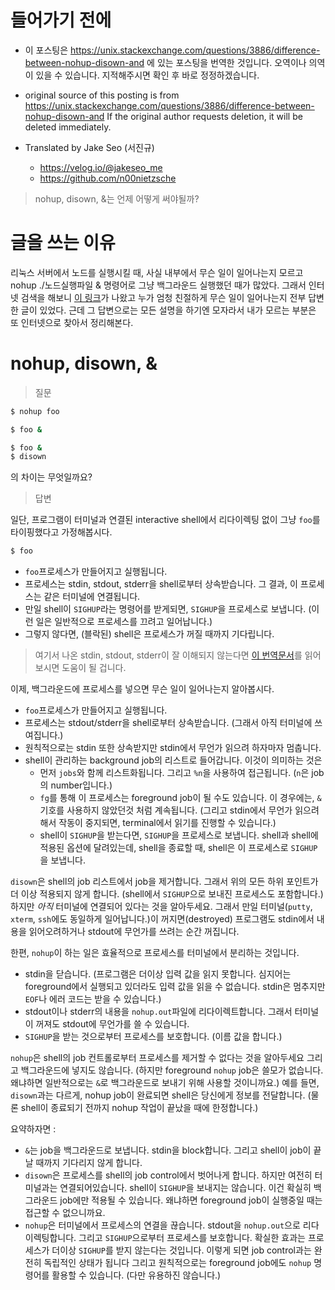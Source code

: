
# 들어가기 전에

- 이 포스팅은 https://unix.stackexchange.com/questions/3886/difference-between-nohup-disown-and 에 있는 포스팅을 번역한 것입니다. 오역이나 의역이 있을 수 있습니다. 지적해주시면 확인 후 바로 정정하겠습니다.

- original source of this posting is from https://unix.stackexchange.com/questions/3886/difference-between-nohup-disown-and If the original author requests deletion, it will be deleted immediately.

- Translated by Jake Seo (서진규)

	- https://velog.io/@jakeseo_me
	- https://github.com/n00nietzsche
    
> nohup, disown, &는 언제 어떻게 써야될까?

# 글을 쓰는 이유

리눅스 서버에서 노드를 실행시킬 때, 사실 내부에서 무슨 일이 일어나는지 모르고 nohup ./노드실행파일 & 명령어로 그냥 백그라운드 실행했던 때가 많았다. 그래서 인터넷 검색을 해보니 [이 링크](https://unix.stackexchange.com/questions/3886/difference-between-nohup-disown-and)가 나왔고 누가 엄청 친절하게 무슨 일이 일어나는지 전부 답변한 글이 있었다. 근데 그 답변으로는 모든 설명을 하기엔 모자라서 내가 모르는 부분은 또 인터넷으로 찾아서 정리해본다.

# nohup, disown, &

> 질문
 
```bash
$ nohup foo
```

```bash
$ foo &
```

```bash
$ foo &
$ disown
```

의 차이는 무엇일까요?

> 답변 

일단, 프로그램이 터미널과 연결된 interactive shell에서 리다이렉팅 없이 그냥 `foo`를 타이핑했다고 가정해봅시다.

```bash
$ foo
```

- `foo`프로세스가 만들어지고 실행됩니다. 
- 프로세스는 stdin, stdout, stderr을 shell로부터 상속받습니다. 그 결과, 이 프로세스는 같은 터미널에 연결됩니다.
- 만일 shell이 `SIGHUP`라는 명령어를 받게되면, `SIGHUP`을 프로세스로 보냅니다. (이런 일은 일반적으로 프로세스를 끄려고 일어납니다.)
- 그렇지 않다면, (블락된) shell은 프로세스가 꺼질 때까지 기다립니다.

> 여기서 나온 stdin, stdout, stderr이 잘 이해되지 않는다면 [이 번역문서](https://velog.io/@jakeseo_me/%EC%9C%A0%EB%8B%89%EC%8A%A4%EC%9D%98-stdin-stdout-stderr-%EA%B7%B8%EB%A6%AC%EA%B3%A0-pipes%EC%97%90-%EB%8C%80%ED%95%B4-%EC%95%8C%EC%95%84%EB%B3%B4%EC%9E%90)를 읽어보시면 도움이 될 겁니다.

이제, 백그라운드에 프로세스를 넣으면 무슨 일이 일어나는지 알아봅시다. 

- `foo`프로세스가 만들어지고 실행됩니다.
- 프로세스는 stdout/stderr을 shell로부터 상속받습니다. (그래서 아직 터미널에 쓰여집니다.)
- 원칙적으로는 stdin 또한 상속받지만 stdin에서 무언가 읽으려 하자마자 멈춥니다.
- shell이 관리하는 background job의 리스트로 들어갑니다. 이것이 의미하는 것은
	- 먼저 `jobs`와 함께 리스트화됩니다. 그리고 `%n`을 사용하여 접근됩니다. (`n`은 job의 number입니다.)
    - `fg`를 통해 이 프로세스는 foreground job이 될 수도 있습니다. 이 경우에는, `&` 기호를 사용하지 않았던것 처럼 계속됩니다. (그리고 stdin에서 무언가 읽으려해서 작동이 중지되면, terminal에서 읽기를 진행할 수 있습니다.)
    - shell이 `SIGHUP`을 받는다면, `SIGHUP`을 프로세스로 보냅니다. shell과 shell에 적용된 옵션에 달려있는데, shell을 종료할 때, shell은 이 프로세스로 `SIGHUP`을 보냅니다.
    
`disown`은 shell의 job 리스트에서 job을 제거합니다. 그래서 위의 모든 하위 포인트가 더 이상 적용되지 않게 합니다. (shell에서 `SIGHUP`으로 보내진 프로세스도 포함합니다.) 하지만 *아직* 터미널에 연결되어 있다는 것을 알아두세요. 그래서 만일 터미널(`putty`, `xterm`, `ssh`에도 동일하게 일어납니다.)이 꺼지면(destroyed) 프로그램도 stdin에서 내용을 읽어오려하거나 stdout에 무언가를 쓰려는 순간 꺼집니다.

한편, `nohup`이 하는 일은 효율적으로 프로세스를 터미널에서 분리하는 것입니다.

- stdin을 닫습니다. (프로그램은 더이상 입력 값을 읽지 못합니다. 심지어는 foreground에서 실행되고 있더라도 입력 값을 읽을 수 없습니다. stdin은 멈추지만 `EOF`나 에러 코드는 받을 수 있습니다.) 
- stdout이나 stderr의 내용을 `nohup.out`파일에 리다이렉트합니다. 그래서 터미널이 꺼져도 stdout에 무언가를 쓸 수 있습니다.
- `SIGHUP`을 받는 것으로부터 프로세스를 보호합니다. (이름 값을 합니다.)

`nohup`은 shell의 job 컨트롤로부터 프로세스를 제거할 수 없다는 것을 알아두세요 그리고 백그라운드에 넣지도 않습니다. (하지만 foreground `nohup` job은 쓸모가 없습니다. 왜냐하면 일반적으로는 `&`로 백그라운드로 보내기 위해 사용할 것이니까요.) 예를 들면, `disown`과는 다르게, nohup job이 완료되면 shell은 당신에게 정보를 전달합니다. (물론 shell이 종료되기 전까지 nohup 작업이 끝났을 때에 한정합니다.)

요약하자면 :

- `&`는 job을 백그라운드로 보냅니다. stdin을 block합니다. 그리고 shell이 job이 끝날 때까지 기다리지 않게 합니다.
- `disown`은 프로세스를 shell의 job control에서 벗어나게 합니다. 하지만 여전히 터미널과는 연결되어있습니다. shell이 `SIGHUP`을 보내지는 않습니다. 이건 확실히 백그라운드 job에만 적용될 수 있습니다. 왜냐하면 foreground job이 실행중일 때는 접근할 수 없으니까요.
- `nohup`은 터미널에서 프로세스의 연결을 끊습니다. stdout을 `nohup.out`으로 리다이렉팅합니다. 그리고 `SIGHUP`으로부터 프로세스를 보호합니다. 확실한 효과는 프로세스가 더이상 `SIGHUP`를 받지 않는다는 것입니다. 이렇게 되면 job control과는 완전히 독립적인 상태가 됩니다 그리고 원칙적으로는 foreground job에도 `nohup` 명령어를 활용할 수 있습니다. (다만 유용하진 않습니다.)
